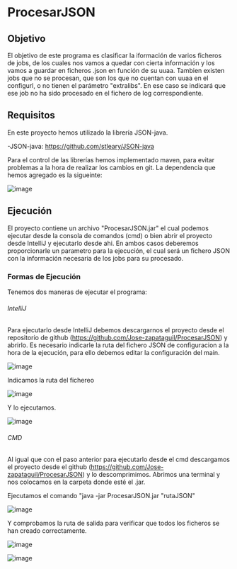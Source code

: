 # ProcesarJSON

## Objetivo
El objetivo de este programa es clasificar la iformación de varios ficheros de jobs, de los cuales nos vamos a quedar con cierta información y los vamos a guardar en ficheros
.json en función de su uuaa.
Tambien existen jobs que no se procesan, que son los que no cuentan con uuaa en el configurl, o no tienen el parámetro "extralibs". En ese caso se indicará que ese job no ha sido procesado en el fichero de log correspondiente.

  
  ## Requisitos
  
  En este proyecto hemos utilizado la librería JSON-java.
  
  -JSON-java: https://github.com/stleary/JSON-java
  
  Para el control de las librerías hemos implementado maven, para evitar problemas a la hora de realizar los cambios en git. La dependencia que hemos agregado es la sigueinte:
  
  ![image](https://user-images.githubusercontent.com/81249604/116520098-8e5d2680-a8d2-11eb-874b-d9bf1a46f62c.png)
  
  ## Ejecución
  
  El proyecto contiene un archivo "ProcesarJSON.jar" el cual podemos ejecutar desde la consola de comandos (cmd) o bien abrir el proyecto desde IntelliJ y ejecutarlo desde ahi.
  En ambos casos deberemos proporcionarle un parametro para la ejecución, el cual será un fichero JSON con la información necesaria de los jobs para su procesado.

  
  
  ### Formas de Ejecución
  
 Tenemos dos maneras de ejecutar el programa:
 
  ###### IntelliJ
  
  Para ejecutarlo desde IntelliJ debemos descargarnos el proyecto desde el repositorio de github (https://github.com/Jose-zapataguil/ProcesarJSON) y abrirlo. Es necesario indicarle la ruta del fichero JSON de configuracion a la hora de la ejecución, para ello debemos editar la configuración del main.
  
  ![image](https://user-images.githubusercontent.com/81249604/116528719-738faf80-a8dc-11eb-9b7f-16e933deec14.png)
  
  Indicamos la ruta del fichereo
  
  ![image](https://user-images.githubusercontent.com/81249604/117668218-061a3380-b1a6-11eb-8ebd-f19987e9ab8b.png)

  
  Y lo ejecutamos.
  
  ![image](https://user-images.githubusercontent.com/81249604/117668371-2944e300-b1a6-11eb-8ae9-e42980eeb992.png)


  ###### CMD 
  
  Al igual que con el paso anterior para ejecutarlo desde el cmd descargamos el proyecto desde el github (https://github.com/Jose-zapataguil/ProcesarJSON) y lo descomprimimos. Abrimos una terminal y nos colocamos en la carpeta donde esté el .jar.
  
  Ejecutamos el comando "java -jar ProcesarJSON.jar "rutaJSON"
  
   ![image](https://user-images.githubusercontent.com/81249604/117668561-585b5480-b1a6-11eb-8a31-8999a3c31c65.png)

   
   Y comprobamos la ruta de salida para verificar que todos los ficheros se han creado correctamente.
   
   ![image](https://user-images.githubusercontent.com/81249604/117668705-7d4fc780-b1a6-11eb-820a-36aa6b707726.png)



  
  ![image](https://user-images.githubusercontent.com/81249604/117668737-83de3f00-b1a6-11eb-8031-04cb9f94dba7.png)






  

 
  

